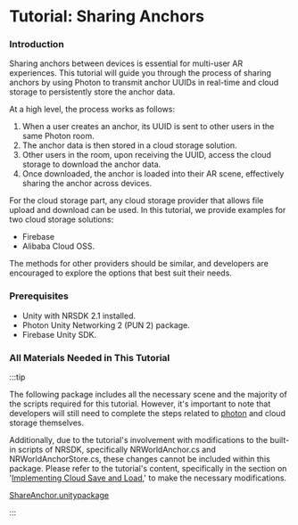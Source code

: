 # Tutorial: Sharing Anchors

### **Introduction**

Sharing anchors between devices is essential for multi-user AR experiences. This tutorial will guide you through the process of sharing anchors by using Photon to transmit anchor UUIDs in real-time and cloud storage to persistently store the anchor data.

At a high level, the process works as follows:

1. When a user creates an anchor, its UUID is sent to other users in the same Photon room.
2. The anchor data is then stored in a cloud storage solution.
3. Other users in the room, upon receiving the UUID, access the cloud storage to download the anchor data.
4. Once downloaded, the anchor is loaded into their AR scene, effectively sharing the anchor across devices.

For the cloud storage part, any cloud storage provider that allows file upload and download can be used. In this tutorial, we provide examples for two cloud storage solutions: 

- Firebase  
- Alibaba Cloud OSS. 

The methods for other providers should be similar, and developers are encouraged to explore the options that best suit their needs.

### **Prerequisites**

- Unity with NRSDK 2.1 installed.
- Photon Unity Networking 2 (PUN 2) package.
- Firebase Unity SDK.

### All Materials Needed in This Tutorial

:::tip

The following package includes all the necessary scene and the majority of the scripts required for this tutorial. However, it's important to note that developers will still need to complete the steps related to [photon](https://xreal.gitbook.io/nrsdk/development/spatial-anchor/tutorial-sharing-anchors/setting-up-photon) and cloud storage themselves.

Additionally, due to the tutorial's involvement with modifications to the built-in scripts of NRSDK, specifically NRWorldAnchor.cs and NRWorldAnchorStore.cs, these changes cannot be included within this package. Please refer to the tutorial's content, specifically in the section on '[Implementing Cloud Save and Load](https://xreal.gitbook.io/nrsdk/development/spatial-anchor/tutorial-sharing-anchors/implementing-cloud-save-and-load),' to make the necessary modifications.



[ShareAnchor.unitypackage](https://content.gitbook.com/content/yXoV7SMVFQhr75lOIoQv/blobs/Na0wdzJVeSsXVViY4Nn3/ShareAnchor.unitypackage)

:::

